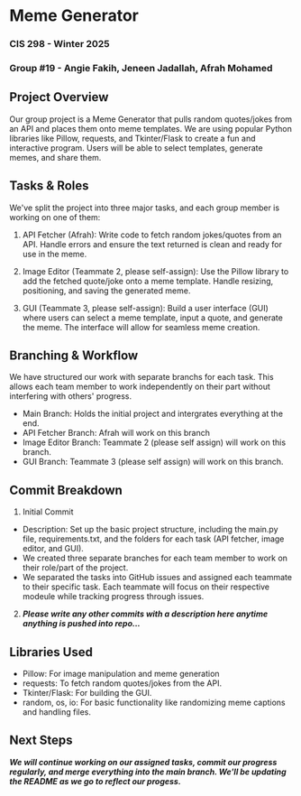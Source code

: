 # Meme Generator  
### CIS 298 - Winter 2025
### Group #19 - Angie Fakih, Jeneen Jadallah, Afrah Mohamed

## Project Overview 
Our group project is a Meme Generator that pulls random quotes/jokes from an API and places them onto meme templates. We are using popular Python libraries like Pillow, requests, and Tkinter/Flask to create a fun and interactive program. Users will be able to select templates, generate memes, and share them. 

## Tasks & Roles 
We've split the project into three major tasks, and each group member is working on one of them: 

1. API Fetcher (Afrah): Write code to fetch random jokes/quotes from an API. Handle errors and ensure the text returned is clean and ready for use in the meme.

2. Image Editor (Teammate 2, please self-assign): Use the Pillow library to add the fetched quote/joke onto a meme template. Handle resizing, positioning, and saving the generated meme.

3. GUI (Teammate 3, please self-assign): Build a user interface (GUI) where users can select a meme template, input a quote, and generate the meme. The interface will allow for seamless meme creation.

## Branching & Workflow
We have structured our work with separate branchs for each task. This allows each team member to work independently on their part without interfering with others' progress. 
- Main Branch: Holds the initial project and intergrates everything at the end.
- API Fetcher Branch: Afrah will work on this branch
- Image Editor Branch: Teammate 2 (please self assign) will work on this branch.
- GUI Branch: Teammate 3 (please self assign) will work on this branch.

## Commit Breakdown 
1. Initial Commit
- Description: Set up the basic project structure, including the main.py file, requirements.txt, and the folders for each task (API fetcher, image editor, and GUI).
- We created three separate branches for each team member to work on their role/part of the project.
- We separated the tasks into GitHub issues and assigned each teammate to their specific task. Each teammate will focus on their respective modeule while tracking progress through issues.

2. ***Please write any other commits with a description here anytime anything is pushed into repo...***

## Libraries Used 
- Pillow: For image manipulation and meme generation
- requests: To fetch random quotes/jokes from the API.
- Tkinter/Flask: For building the GUI.
- random, os, io: For basic functionality like randomizing meme captions and handling files.

## Next Steps 
***We will continue working on our assigned tasks, commit our progress regularly, and merge everything into the main branch. We'll be updating the README as we go to reflect our progess.***

